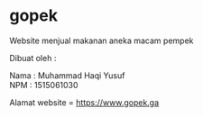 # gopek
Website menjual makanan aneka macam pempek

Dibuat oleh :

Nama  : Muhammad Haqi Yusuf
<br>
NPM   : 1515061030

Alamat website = https://www.gopek.ga
